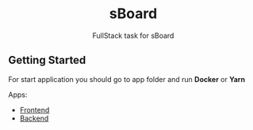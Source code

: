 <h1 align="center">
	sBoard
</h1>

<p align="center">FullStack task for sBoard</p>

## Getting Started

For start application you should go to app folder and run **Docker** or **Yarn**


Apps:
- [Frontend](https://github.com/Jourloy/sBoardTask/tree/main/apps/web)
- [Backend](https://github.com/Jourloy/sBoardTask/tree/main/apps/api)